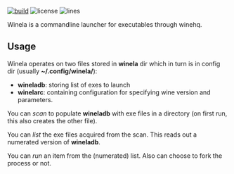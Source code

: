 [![build](https://github.com/ahmadkabdullah/winela/actions/workflows/build-test.yml/badge.svg?branch=main)](https://github.com/ahmadkabdullah/winela/actions/workflows/build-test.yml)
![license](https://img.shields.io/github/license/ahmadkabdullah/winela?label=License&style=flat&color=yellow)
![lines](https://img.shields.io/tokei/lines/github/ahmadkabdullah/winela?label=Lines)

Winela is a commandline launcher for executables through winehq.

## Usage
Winela operates on two files stored in **winela** dir which in turn is in config dir (usually **~/.config/winela/**):
- **wineladb**: storing list of exes to launch
- **winelarc**: containing configuration for specifying wine version and parameters.

You can *scan* to populate **wineladb** with exe files in a directory (on first run, this also creates the other file).

You can *list* the exe files acquired from the scan. This reads out a numerated version of **wineladb**.

You can *run* an item from the (numerated) list. Also can choose to fork the process or not.
